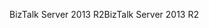 <span data-ttu-id="ce7e7-101">BizTalk Server 2013 R2</span><span class="sxs-lookup"><span data-stu-id="ce7e7-101">BizTalk Server 2013 R2</span></span>